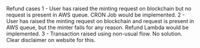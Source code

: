Refund cases
1 - User has raised the minting request on blockchain but no request is present in AWS queue. CRON Job would be implemented.
2 - User has raised the minting request on blockchain and request is present in AWS queue, but the minter fails for any reason. Refund Lambda would be implemented.
3 - Transaction raised using non-usual flow. No solution. Clear disclaimer on website for this.
